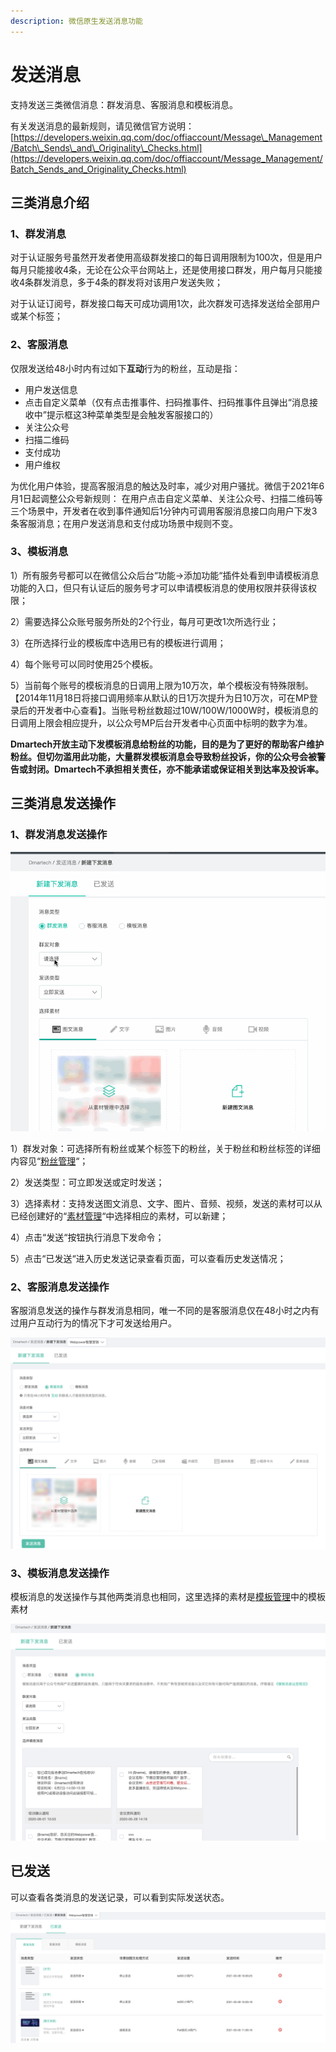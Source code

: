 ```yaml
---
description: 微信原生发送消息功能
---
```


# 发送消息

支持发送三类微信消息：群发消息、客服消息和模板消息。

有关发送消息的最新规则，请见微信官方说明：[https://developers.weixin.qq.com/doc/offiaccount/Message\_Management/Batch\_Sends\_and\_Originality\_Checks.html](https://developers.weixin.qq.com/doc/offiaccount/Message_Management/Batch_Sends_and_Originality_Checks.html)

## 三类消息介绍

### **1、群发消息**

对于认证服务号虽然开发者使用高级群发接口的每日调用限制为100次，但是用户每月只能接收4条，无论在公众平台网站上，还是使用接口群发，用户每月只能接收4条群发消息，多于4条的群发将对该用户发送失败；

对于认证订阅号，群发接口每天可成功调用1次，此次群发可选择发送给全部用户或某个标签；

### **2、客服消息**

仅限发送给48小时内有过如下**互动**行为的粉丝，互动是指：

* 用户发送信息
* 点击自定义菜单（仅有点击推事件、扫码推事件、扫码推事件且弹出“消息接收中”提示框这3种菜单类型是会触发客服接口的）
* 关注公众号
* 扫描二维码
* 支付成功
* 用户维权

为优化用户体验，提高客服消息的触达及时率，减少对用户骚扰。微信于2021年6月1日起调整公众号新规则： 在用户点击自定义菜单、关注公众号、扫描二维码等三个场景中，开发者在收到事件通知后1分钟内可调用客服消息接口向用户下发3条客服消息；在用户发送消息和支付成功场景中规则不变。

### **3、模板消息**

1）所有服务号都可以在微信公众后台“功能-&gt;添加功能“插件处看到申请模板消息功能的入口，但只有认证后的服务号才可以申请模板消息的使用权限并获得该权限；

2）需要选择公众账号服务所处的2个行业，每月可更改1次所选行业；

3）在所选择行业的模板库中选用已有的模板进行调用；

4）每个账号可以同时使用25个模板。

5）当前每个账号的模板消息的日调用上限为10万次，单个模板没有特殊限制。【2014年11月18日将接口调用频率从默认的日1万次提升为日10万次，可在MP登录后的开发者中心查看】。当账号粉丝数超过10W/100W/1000W时，模板消息的日调用上限会相应提升，以公众号MP后台开发者中心页面中标明的数字为准。

**Dmartech开放主动下发模板消息给粉丝的功能，目的是为了更好的帮助客户维护粉丝。但切勿滥用此功能，大量群发模板消息会导致粉丝投诉，你的公众号会被警告或封闭。Dmartech不承担相关责任，亦不能承诺或保证相关到达率及投诉率。**

## **三类消息发送操作**

### **1、群发消息发送操作**

![&#x7FA4;&#x53D1;&#x6D88;&#x606F;](../.gitbook/assets/998.gif)

1）群发对象：可选择所有粉丝或某个标签下的粉丝，关于粉丝和粉丝标签的详细内容见“[粉丝管理](fen-si-guan-li.md)“；

2）发送类型：可立即发送或定时发送；

3）选择素材：支持发送图文消息、文字、图片、音频、视频，发送的素材可以从已经创建好的“[素材管理](su-cai-guan-li.md)“中选择相应的素材，可以新建；

4）点击“发送“按钮执行消息下发命令；

5）点击“已发送“进入历史发送记录查看页面，可以查看历史发送情况；

### **2、客服消息发送操作**

客服消息发送的操作与群发消息相同，唯一不同的是客服消息仅在48小时之内有过用户互动行为的情况下才可发送给用户。

![](../.gitbook/assets/image%20%28616%29.png)

### **3、模板消息发送操作**

模板消息的发送操作与其他两类消息也相同，这里选择的素材是[模板管理](mo-ban-guan-li.md)中的模板素材

![](../.gitbook/assets/image%20%28451%29.png)

## 已发送

可以查看各类消息的发送记录，可以看到实际发送状态。

![](../.gitbook/assets/image%20%28617%29.png)

